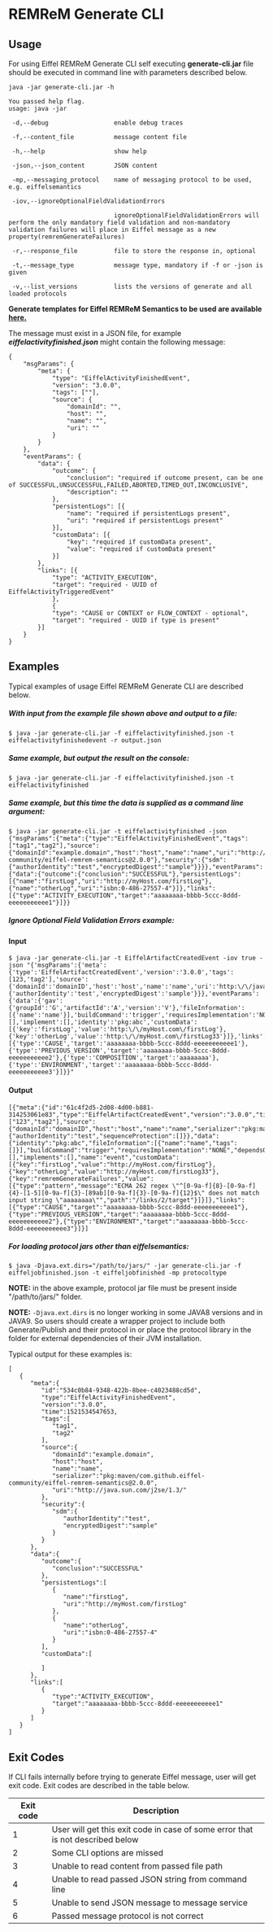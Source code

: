# REMReM Generate CLI

## Usage

For using Eiffel REMReM Generate CLI self executing **generate-cli.jar** file should be executed in command line with parameters described below.

```
java -jar generate-cli.jar -h

You passed help flag.
usage: java -jar

 -d,--debug                  enable debug traces

 -f,--content_file           message content file

 -h,--help                   show help

 -json,--json_content        JSON content

 -mp,--messaging_protocol    name of messaging protocol to be used, e.g. eiffelsemantics

 -iov,--ignoreOptionalFieldValidationErrors

                             ignoreOptionalFieldValidationErrors will perform the only mandatory field validation and non-mandatory validation failures will place in Eiffel message as a new property(remremGenerateFailures)

 -r,--response_file          file to store the response in, optional

 -t,--message_type           message type, mandatory if -f or -json is given

 -v,--list_versions          lists the versions of generate and all loaded protocols
 ```


**Generate templates for Eiffel REMReM Semantics to be used are available [here.](https://github.com/eiffel-community/eiffel-remrem-semantics)**

The message must exist in a JSON file, for example **_eiffelactivityfinished.json_** might contain the following message:

```
{
    "msgParams": {
        "meta": {
            "type": "EiffelActivityFinishedEvent",
            "version": "3.0.0",
            "tags": [""],
            "source": {
                "domainId": "",
                "host": "",
                "name": "",
                "uri": ""
            }
        }
    },
    "eventParams": {
        "data": {
            "outcome": {
                "conclusion": "required if outcome present, can be one of SUCCESSFUL,UNSUCCESSFUL,FAILED,ABORTED,TIMED_OUT,INCONCLUSIVE",
                "description": ""
            },
            "persistentLogs": [{
                "name": "required if persistentLogs present",
                "uri": "required if persistentLogs present"
            }],
            "customData": [{
                "key": "required if customData present",
                "value": "required if customData present"
            }]
        },
        "links": [{
            "type": "ACTIVITY_EXECUTION",
            "target": "required - UUID of EiffelActivityTriggeredEvent"
            },
            {
            "type": "CAUSE or CONTEXT or FLOW_CONTEXT - optional",
            "target": "required - UUID if type is present"
        }]
    }
}
```

## Examples

Typical examples of usage Eiffel REMReM Generate CLI are described below.

##### With input from the example file shown above and output to a file:

```
$ java -jar generate-cli.jar -f eiffelactivityfinished.json -t eiffelactivityfinishedevent -r output.json
```

##### Same example, but output the result on the console:

```
$ java -jar generate-cli.jar -f eiffelactivityfinished.json -t eiffelactivityfinished
```

##### Same example, but this time the data is supplied as a command line argument:

```
$ java -jar generate-cli.jar -t eiffelactivityfinished -json {"msgParams":{"meta":{"type":"EiffelActivityFinishedEvent","tags":["tag1","tag2"],"source":{"domainId":"example.domain","host":"host","name":"name","uri":"http://java.sun.com/j2se/1.3/","serializer":"pkg:maven/com.github.eiffel-community/eiffel-remrem-semantics@2.0.0"},"security":{"sdm":{"authorIdentity":"test","encryptedDigest":"sample"}}}},"eventParams":{"data":{"outcome":{"conclusion":"SUCCESSFUL"},"persistentLogs":[{"name":"firstLog","uri":"http://myHost.com/firstLog"},{"name":"otherLog","uri":"isbn:0-486-27557-4"}]},"links":[{"type":"ACTIVITY_EXECUTION","target":"aaaaaaaa-bbbb-5ccc-8ddd-eeeeeeeeeee1"}]}}
```

##### Ignore Optional Field Validation Errors example:

#### Input
```
$ java -jar generate-cli.jar -t EiffelArtifactCreatedEvent -iov true -json "{'msgParams':{'meta':{'type':'EiffelArtifactCreatedEvent','version':'3.0.0','tags':[123,'tag2'],'source':{'domainId':'domainID','host':'host','name':'name','uri':'http:\/\/java.sun.com\/j2se\/1.3\/','serializer':'pkg:maven'},'security':{'authorIdentity':'test','encryptedDigest':'sample'}}},'eventParams':{'data':{'gav':{'groupId':'G','artifactId':'A','version':'V'},'fileInformation':[{'name':'name'}],'buildCommand':'trigger','requiresImplementation':'NONE','name':'event','dependsOn':[],'implement':[],'identity':'pkg:abc','customData':[{'key':'firstLog','value':'http:\/\/myHost.com\/firstLog'},{'key':'otherLog','value':'http:\/\/myHost.com\/firstLog33'}]},'links':[{'type':'CAUSE','target':'aaaaaaaa-bbbb-5ccc-8ddd-eeeeeeeeeee1'},{'type':'PREVIOUS_VERSION','target':'aaaaaaaa-bbbb-5ccc-8ddd-eeeeeeeeeee2'},{'type':'COMPOSITION','target':'aaaaaaaa'},{'type':'ENVIRONMENT','target':'aaaaaaaa-bbbb-5ccc-8ddd-eeeeeeeeeee3'}]}}"
```
#### Output

```
[{"meta":{"id":"61c4f2d5-2d08-4d00-b881-314253061e83","type":"EiffelArtifactCreatedEvent","version":"3.0.0","time":1596712126955,"tags":["123","tag2"],"source":{"domainId":"domainID","host":"host","name":"name","serializer":"pkg:maven","uri":"http://java.sun.com/j2se/1.3/"},"security":{"authorIdentity":"test","sequenceProtection":[]}},"data":{"identity":"pkg:abc","fileInformation":[{"name":"name","tags":[]}],"buildCommand":"trigger","requiresImplementation":"NONE","dependsOn":[],"implements":[],"name":"event","customData":[{"key":"firstLog","value":"http://myHost.com/firstLog"},{"key":"otherLog","value":"http://myHost.com/firstLog33"},{"key":"remremGenerateFailures","value":[{"type":"pattern","message":"ECMA 262 regex \"^[0-9a-f]{8}-[0-9a-f]{4}-[1-5][0-9a-f]{3}-[89ab][0-9a-f]{3}-[0-9a-f]{12}$\" does not match input string \"aaaaaaaa\"","path":"/links/2/target"}]}]},"links":[{"type":"CAUSE","target":"aaaaaaaa-bbbb-5ccc-8ddd-eeeeeeeeeee1"},{"type":"PREVIOUS_VERSION","target":"aaaaaaaa-bbbb-5ccc-8ddd-eeeeeeeeeee2"},{"type":"ENVIRONMENT","target":"aaaaaaaa-bbbb-5ccc-8ddd-eeeeeeeeeee3"}]}]

```

##### For loading protocol jars other than _eiffelsemantics_:

```
$ java -Djava.ext.dirs="/path/to/jars/" -jar generate-cli.jar -f eiffeljobfinished.json -t eiffeljobfinished -mp protocoltype
```

**NOTE:** in the above example, protocol jar file must be present inside "/path/to/jars/" folder.

**NOTE:** `-Djava.ext.dirs` is no longer working in some JAVA8 versions and in JAVA9. So users should create a wrapper project to include both Generate/Publish and their protocol in or place the protocol library in the folder for external dependencies of their JVM installation.

Typical output for these examples is:

```
[
   {
      "meta":{
         "id":"534c0b84-9348-422b-8bee-c4023488cd5d",
         "type":"EiffelActivityFinishedEvent",
         "version":"3.0.0",
         "time":1521534547653,
         "tags":[
            "tag1",
            "tag2"
         ],
         "source":{
            "domainId":"example.domain",
            "host":"host",
            "name":"name",
            "serializer":"pkg:maven/com.github.eiffel-community/eiffel-remrem-semantics@2.0.0",
            "uri":"http://java.sun.com/j2se/1.3/"
         },
         "security":{
            "sdm":{
               "authorIdentity":"test",
               "encryptedDigest":"sample"
            }
         }
      },
      "data":{
         "outcome":{
            "conclusion":"SUCCESSFUL"
         },
         "persistentLogs":[
            {
               "name":"firstLog",
               "uri":"http://myHost.com/firstLog"
            },
            {
               "name":"otherLog",
               "uri":"isbn:0-486-27557-4"
            }
         ],
         "customData":[

         ]
      },
      "links":[
         {
            "type":"ACTIVITY_EXECUTION",
            "target":"aaaaaaaa-bbbb-5ccc-8ddd-eeeeeeeeeee1"
         }
      ]
   }
]       
```

## Exit Codes

If CLI fails internally before trying to generate Eiffel message, user will get exit code. Exit codes are described in the table below.

|  Exit code   |                                     Description                                        |
| -------------| -------------------------------------------------------------------------------------- |
|       1      | User will get this exit code in case of some error that is not described below         |
|       2      | Some CLI options are missed                                                            |
|       3      | Unable to read content from passed file path                                           |
|       4      | Unable to read passed JSON string from command line                                    |
|       5      | Unable to send JSON message to message service                                         |
|       6      | Passed message protocol is not correct                                                 |

